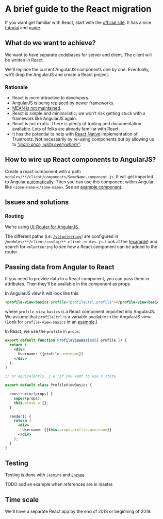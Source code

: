 # A brief guide to the React migration

If you want get familiar with React, start with the [official site](reactjs.org). It has a nice [tutorial](https://reactjs.org/tutorial/tutorial.html) and [guide](https://reactjs.org/docs/hello-world.html).

## What do we want to achieve?

We want to have separate codebases for server and client. The client will be written in React.

We'll replace the current AngularJS components one by one. Eventually, we'll drop the AngularJS and create a React project. 

### Rationale

- React is more attractive to developers.
- AngularJS is being replaced by newer frameworks.
- [MEAN is not maintained](https://github.com/Trustroots/trustroots/issues/638). 
- React is simple and minimalistic; we won't risk getting stuck with a framework like AngularJS again.
- React is not exotic. There is plenty of tooling and documentation available. Lots of folks are already familiar with React.
- It has the potential to help with [React Native](https://github.com/Trustroots/trustroots-expo-mobile/) implementation of Trustroots. Not necessarily by re-using components but by allowing us to [_"learn once, write everywhere"_](https://www.youtube.com/watch?v=LIeqUPvh8qY).

## How to wire up React components to AngularJS?

Create a react component with a path `modules/**/client/components/SomeName.component.js`. It will get imported to Angular [automatically](/config/webpac). Then you can use this component within Angular like `<some-name></some-name>`.
See an [example component](https://github.com/Trustroots/trustroots/blob/master/modules/pages/client/components/Volunteering.component.js).

## Issues and solutions

### Routing

We're using [UI-Router for AngularJS](https://ui-router.github.io/ng1/).

The different paths (i.e. [`/volunteering`](https://trustroots.org/volunteering)) are configured in `/modules/**/client/config/**.client.routes.js`.
Look at the ([example](https://github.com/Trustroots/trustroots/blob/master/modules/pages/client/config/pages.client.routes.js)) and search for `volunteering` to see how a React component can be added to the router.

## Passing data from Angular to React

If you need to provide data to a React component, you can pass them in attributes. Then they'll be available in the component as props.

In AngularJS view it will look like this:

```html
<profile-view-basics profile="profileCtrl.profile"></profile-view-basics>
```
where `profile-view-basics` is a React component imported into AngularJS. We assume that `profileCtrl` is a variable available in the AngularJS view. (Look for `profile-view-basics` in an [example](https://github.com/Trustroots/trustroots/blob/master/modules/users/client/views/profile/profile-view-basics.client.view.html).)

In React, we use the `profile` in `props`:

```jsx
export default function ProfileViewBasics({ profile }) {
  return (
    <div>
      Username: {{profile.username}}
    </div>
  );
}

// or equivalently, i.e. if you want to use a state

export default class ProfileViewBasics {

  constructor(props) {
    super(props);
    this.state = {};
  }

  render() {
    return (
      <div>
        Username: {{this.props.profile.username}}
      </div>
    );
  }
}
```

## Testing

Testing is done with `Jasmine` and [`Enzyme`](https://github.com/airbnb/enzyme).

TODO add an example when references are in master.

## Time scale

We'll have a separate React app by the end of 2018 or beginning of 2019.
